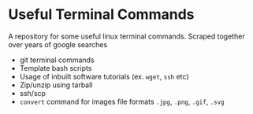 # Useful Terminal Commands
A repository for some useful linux terminal commands. Scraped together over years of google searches
- git terminal commands
- Template bash scripts
- Usage of inbuilt software tutorials (ex. `wget`, `ssh` etc)
- Zip/unzip using tarball
- ssh/scp
- `convert` command for images file formats `.jpg`, `.png`, `.gif`, `.svg`
